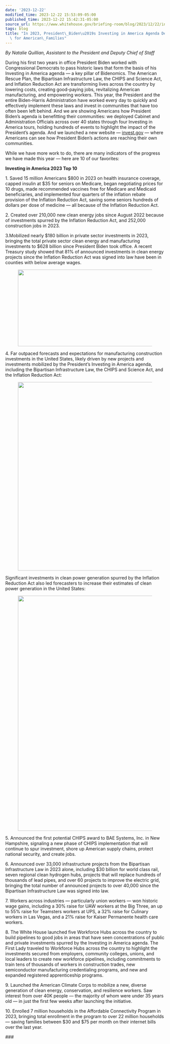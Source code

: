 ```yaml
---
date: '2023-12-22'
modified_time: 2023-12-22 15:53:09-05:00
published_time: 2023-12-22 15:42:31-05:00
source_url: https://www.whitehouse.gov/briefing-room/blog/2023/12/22/in-2023-president-bidens-investing-in-america-agenda-delivered-results-for-american-families/
tags: blog
title: "In 2023, President\_Biden\u2019s Investing in America Agenda Delivered Results\
  \ for American\_Families"
---
```

 
*By Natalie Quillian, Assistant to the President and Deputy Chief of
Staff*

During his first two years in office President Biden worked with
Congressional Democrats to pass historic laws that form the basis of his
Investing in America agenda — a key pillar of Bidenomics. The American
Rescue Plan, the Bipartisan Infrastructure Law, the CHIPS and Science
Act, and Inflation Reduction Act are transforming lives across the
country by lowering costs, creating good-paying jobs, revitalizing
American manufacturing, and empowering workers. This year, the President
and the entire Biden-Harris Administration have worked every day to
quickly and effectively implement these laws and invest in communities
that have too often been left behind. And we are showing Americans how
President Biden’s agenda is benefitting their communities: we deployed
Cabinet and Administration Officials across over 40 states through four
Investing in America tours, holding hundreds of events to highlight the
impact of the President’s agenda. And we launched a new website —
[invest.gov](https://invest.gov/) — where Americans can see how
President Biden’s actions are reaching their own communities.

While we have more work to do, there are many indicators of the progress
we have made this year — here are 10 of our favorites:

**Investing in America 2023 Top 10**

1\. Saved 15 million Americans $800 in 2023 on health insurance
coverage, capped insulin at $35 for seniors on Medicare, began
negotiating prices for 10 drugs, made recommended vaccines free for
Medicare and Medicaid beneficiaries, and implemented four quarters of
the inflation rebate provision of the Inflation Reduction Act, saving
some seniors hundreds of dollars per dose of medicine — all because of
the Inflation Reduction Act.

2\. Created over 210,000 new clean energy jobs since August 2022 because
of investments spurred by the Inflation Reduction Act, and 252,000
construction jobs in 2023.

3.Mobilized nearly $180 billion in private sector investments in 2023,
bringing the total private sector clean energy and manufacturing
investments to $628 billion since President Biden took office. A recent
Treasury study showed that 81% of announced investments in clean energy
projects since the Inflation Reduction Act was signed into law have been
in counties with below average wages.

<figure>
<img
src="https://www.whitehouse.gov/wp-content/uploads/2023/12/Blog1-1.png"
class="wp-image-90363" decoding="async" loading="lazy" width="576"
height="242" />
</figure>

4\. Far outpaced forecasts and expectations for manufacturing
construction investments in the United States, likely driven by new
projects and investments mobilized by the President’s Investing in
America agenda, including the Bipartisan Infrastructure Law, the CHIPS
and Science Act, and the Inflation Reduction Act:

<figure>
<img
src="https://www.whitehouse.gov/wp-content/uploads/2023/12/Blog2.png?w=640"
class="wp-image-90352" decoding="async" loading="lazy"
sizes="(max-width: 1320px) 100vw, 1320px"
srcset="https://www.whitehouse.gov/wp-content/uploads/2023/12/Blog2.png 1320w, https://www.whitehouse.gov/wp-content/uploads/2023/12/Blog2.png?resize=615,346 615w, https://www.whitehouse.gov/wp-content/uploads/2023/12/Blog2.png?resize=768,432 768w, https://www.whitehouse.gov/wp-content/uploads/2023/12/Blog2.png?resize=1270,714 1270w, https://www.whitehouse.gov/wp-content/uploads/2023/12/Blog2.png?resize=304,171 304w, https://www.whitehouse.gov/wp-content/uploads/2023/12/Blog2.png?resize=608,342 608w, https://www.whitehouse.gov/wp-content/uploads/2023/12/Blog2.png?resize=1200,675 1200w, https://www.whitehouse.gov/wp-content/uploads/2023/12/Blog2.png?resize=569,320 569w, https://www.whitehouse.gov/wp-content/uploads/2023/12/Blog2.png?resize=1139,640 1139w, https://www.whitehouse.gov/wp-content/uploads/2023/12/Blog2.png?resize=1038,583 1038w"
style="aspect-ratio:1.7799442896935933;width:595px;height:auto"
width="1320" height="742" />
</figure>

Significant investments in clean power generation spurred by the
Inflation Reduction Act also led forecasters to increase their estimates
of clean power generation in the United States:

<figure>
<img
src="https://www.whitehouse.gov/wp-content/uploads/2023/12/Blog3.png?w=640"
class="wp-image-90354" decoding="async" loading="lazy"
sizes="(max-width: 1320px) 100vw, 1320px"
srcset="https://www.whitehouse.gov/wp-content/uploads/2023/12/Blog3.png 1320w, https://www.whitehouse.gov/wp-content/uploads/2023/12/Blog3.png?resize=615,346 615w, https://www.whitehouse.gov/wp-content/uploads/2023/12/Blog3.png?resize=768,432 768w, https://www.whitehouse.gov/wp-content/uploads/2023/12/Blog3.png?resize=1270,714 1270w, https://www.whitehouse.gov/wp-content/uploads/2023/12/Blog3.png?resize=304,171 304w, https://www.whitehouse.gov/wp-content/uploads/2023/12/Blog3.png?resize=608,342 608w, https://www.whitehouse.gov/wp-content/uploads/2023/12/Blog3.png?resize=1200,675 1200w, https://www.whitehouse.gov/wp-content/uploads/2023/12/Blog3.png?resize=569,320 569w, https://www.whitehouse.gov/wp-content/uploads/2023/12/Blog3.png?resize=1139,640 1139w, https://www.whitehouse.gov/wp-content/uploads/2023/12/Blog3.png?resize=1038,583 1038w"
width="1320" height="742" />
</figure>

5\. Announced the first potential CHIPS award to BAE Systems, Inc. in
New Hampshire, signaling a new phase of CHIPS implementation that will
continue to spur investment, shore up American supply chains, protect
national security, and create jobs.

6\. Announced over 33,000 infrastructure projects from the Bipartisan
Infrastructure Law in 2023 alone, including $30 billion for world class
rail, seven regional clean hydrogen hubs, projects that will replace
hundreds of thousands of lead pipes, and over 60 projects to improve the
electric grid, bringing the total number of announced projects to over
40,000 since the Bipartisan Infrastructure Law was signed into law.

7\. Workers across industries — particularly union workers — won
historic wage gains, including a 30% raise for UAW workers at the Big
Three, an up to 55% raise for Teamsters workers at UPS, a 32% raise for
Culinary workers in Las Vegas, and a 21% raise for Kaiser Permanente
health care workers.

8\. The White House launched five Workforce Hubs across the country to
build pipelines to good jobs in areas that have seen concentrations of
public and private investments spurred by the Investing in America
agenda. The First Lady traveled to Workforce Hubs across the country to
highlight the investments secured from employers, community colleges,
unions, and local leaders to create new workforce pipelines, including
commitments to train tens of thousands of workers in construction
trades, new semiconductor manufacturing credentialing programs, and new
and expanded registered apprenticeship programs.

9\. Launched the American Climate Corps to mobilize a new, diverse
generation of clean energy, conservation, and resilience workers. Saw
interest from over 40K people — the majority of whom were under 35 years
old — in just the first few weeks after launching the initiative.

10\. Enrolled 7 million households in the Affordable Connectivity
Program in 2023, bringing total enrollment in the program to over 22
million households — saving families between $30 and $75 per month on
their internet bills over the last year.

\###

